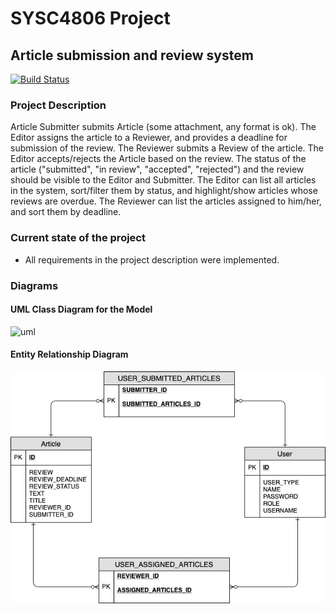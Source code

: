 # SYSC4806 Project 
## Article submission and review system

[![Build Status](https://travis-ci.org/dhrubomoy/sysc4806-project.svg?branch=master)](https://travis-ci.org/dhrubomoy/sysc4806-project)

### Project Description
Article Submitter submits Article (some attachment, any format is ok). The Editor assigns the article to a Reviewer, and provides a deadline for submission of the review. The Reviewer submits a Review of the article. The Editor accepts/rejects the Article based on the review. The status of the article ("submitted", "in review", "accepted", "rejected") and the review should be visible to the Editor and Submitter. The Editor can list all articles in the system, sort/filter them by status, and highlight/show articles whose reviews are overdue. The Reviewer can list the articles assigned to him/her, and sort them by deadline.

### Current state of the project
- All requirements in the project description were implemented.

### Diagrams

#### UML Class Diagram for the Model

<img width="590" alt="uml" src="https://user-images.githubusercontent.com/14824605/53857992-5550f200-3fa6-11e9-8e2f-0293588f719c.PNG">

#### Entity Relationship Diagram

![ER Diagram](https://raw.githubusercontent.com/dhrubomoy/sysc4806-project/master/diagrams/erd.jpg)
